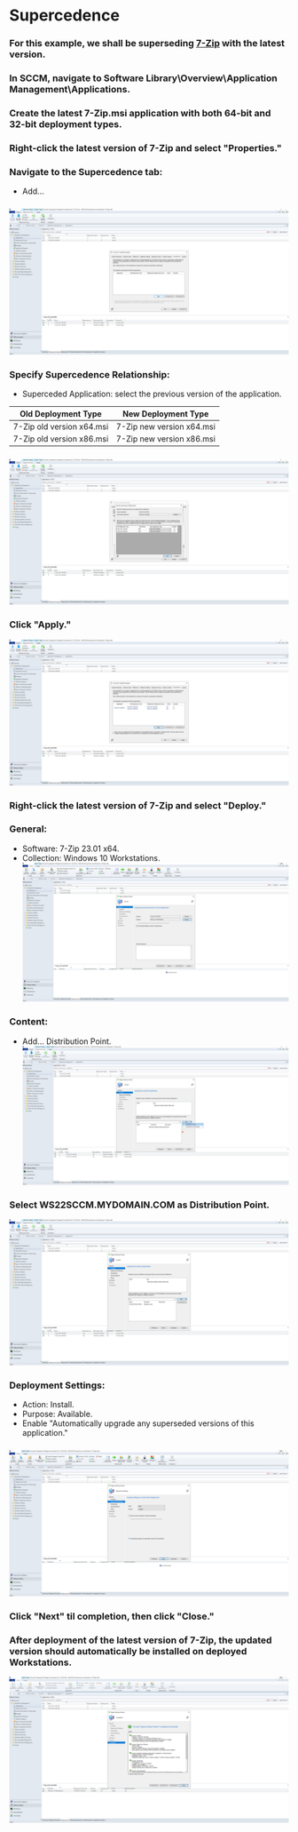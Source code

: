 # Supercedence

### For this example, we shall be superseding [7-Zip](https://www.7-zip.org/download.html) with the latest version.
### In SCCM, navigate to Software Library\Overview\Application Management\Applications.
### Create the latest 7-Zip.msi application with both 64-bit and 32-bit deployment types.
### Right-click the latest version of 7-Zip and select "Properties."
### Navigate to the Supercedence tab:
  - Add...
###
![Super](https://github.com/whuynhit/SCCM/blob/main/Application%20Management/Supersedence/sub/1.png)

### Specify Supercedence Relationship:
  - Superceded Application: select the previous version of the application.

| Old Deployment Type | New Deployment Type |
|-|-|
| 7-Zip old version x64.msi | 7-Zip new version x64.msi |
| 7-Zip old version x86.msi | 7-Zip new version x86.msi |
###
![Super](https://github.com/whuynhit/SCCM/blob/main/Application%20Management/Supersedence/sub/2.png)

### Click "Apply."
![Super](https://github.com/whuynhit/SCCM/blob/main/Application%20Management/Supersedence/sub/3.png)

### Right-click the latest version of 7-Zip and select "Deploy."
### General:
  - Software: 7-Zip 23.01 x64.
  - Collection: Windows 10 Workstations.
![Super](https://github.com/whuynhit/SCCM/blob/main/Application%20Management/Supersedence/sub/4.png)

### Content:
  - Add... Distribution Point.
![Super](https://github.com/whuynhit/SCCM/blob/main/Application%20Management/Supersedence/sub/5.png)

### Select WS22SCCM.MYDOMAIN.COM as Distribution Point.
![Super](https://github.com/whuynhit/SCCM/blob/main/Application%20Management/Supersedence/sub/6.png)

### Deployment Settings:
  - Action: Install.
  - Purpose: Available.
  - Enable "Automatically upgrade any superseded versions of this application."
###
![Super](https://github.com/whuynhit/SCCM/blob/main/Application%20Management/Supersedence/sub/7.png)

### Click "Next" til completion, then click "Close."
### After deployment of the latest version of 7-Zip, the updated version should automatically be installed on deployed Workstations.
![Super](https://github.com/whuynhit/SCCM/blob/main/Application%20Management/Supersedence/sub/8.png)
